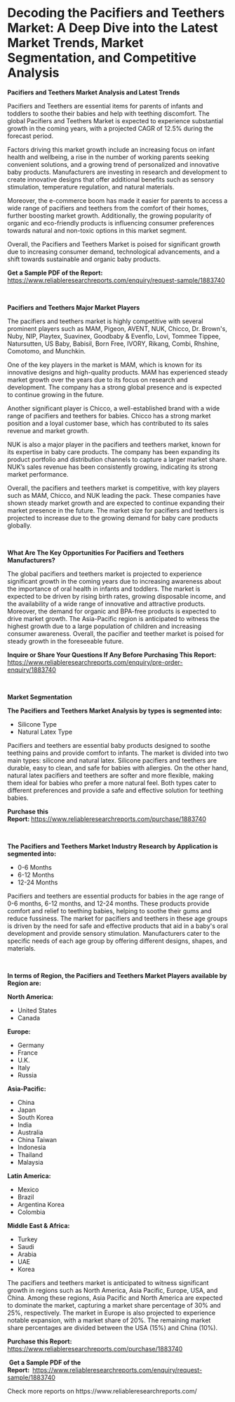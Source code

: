 <p><h1>Decoding the Pacifiers and Teethers Market: A Deep Dive into the Latest Market Trends, Market Segmentation, and Competitive Analysis</h1></p><p><strong>Pacifiers and Teethers Market Analysis and Latest Trends</strong></p>
<p><p>Pacifiers and Teethers are essential items for parents of infants and toddlers to soothe their babies and help with teething discomfort. The global Pacifiers and Teethers Market is expected to experience substantial growth in the coming years, with a projected CAGR of 12.5% during the forecast period.</p><p>Factors driving this market growth include an increasing focus on infant health and wellbeing, a rise in the number of working parents seeking convenient solutions, and a growing trend of personalized and innovative baby products. Manufacturers are investing in research and development to create innovative designs that offer additional benefits such as sensory stimulation, temperature regulation, and natural materials.</p><p>Moreover, the e-commerce boom has made it easier for parents to access a wide range of pacifiers and teethers from the comfort of their homes, further boosting market growth. Additionally, the growing popularity of organic and eco-friendly products is influencing consumer preferences towards natural and non-toxic options in this market segment.</p><p>Overall, the Pacifiers and Teethers Market is poised for significant growth due to increasing consumer demand, technological advancements, and a shift towards sustainable and organic baby products.</p></p>
<p><strong>Get a Sample PDF of the Report:&nbsp;</strong> <a href="https://www.reliableresearchreports.com/enquiry/request-sample/1883740">https://www.reliableresearchreports.com/enquiry/request-sample/1883740</a></p>
<p>&nbsp;</p>
<p><strong>Pacifiers and Teethers Major Market Players</strong></p>
<p><p>The pacifiers and teethers market is highly competitive with several prominent players such as MAM, Pigeon, AVENT, NUK, Chicco, Dr. Brown's, Nuby, NIP, Playtex, Suavinex, Goodbaby & Evenflo, Lovi, Tommee Tippee, Natursutten, US Baby, Babisil, Born Free, IVORY, Rikang, Combi, Rhshine, Comotomo, and Munchkin.</p><p>One of the key players in the market is MAM, which is known for its innovative designs and high-quality products. MAM has experienced steady market growth over the years due to its focus on research and development. The company has a strong global presence and is expected to continue growing in the future.</p><p>Another significant player is Chicco, a well-established brand with a wide range of pacifiers and teethers for babies. Chicco has a strong market position and a loyal customer base, which has contributed to its sales revenue and market growth.</p><p>NUK is also a major player in the pacifiers and teethers market, known for its expertise in baby care products. The company has been expanding its product portfolio and distribution channels to capture a larger market share. NUK’s sales revenue has been consistently growing, indicating its strong market performance.</p><p>Overall, the pacifiers and teethers market is competitive, with key players such as MAM, Chicco, and NUK leading the pack. These companies have shown steady market growth and are expected to continue expanding their market presence in the future. The market size for pacifiers and teethers is projected to increase due to the growing demand for baby care products globally.</p></p>
<p>&nbsp;</p>
<p><strong>What Are The Key Opportunities For Pacifiers and Teethers Manufacturers?</strong></p>
<p><p>The global pacifiers and teethers market is projected to experience significant growth in the coming years due to increasing awareness about the importance of oral health in infants and toddlers. The market is expected to be driven by rising birth rates, growing disposable income, and the availability of a wide range of innovative and attractive products. Moreover, the demand for organic and BPA-free products is expected to drive market growth. The Asia-Pacific region is anticipated to witness the highest growth due to a large population of children and increasing consumer awareness. Overall, the pacifier and teether market is poised for steady growth in the foreseeable future.</p></p>
<p><strong>Inquire or Share Your Questions If Any Before Purchasing This Report:</strong> <a href="https://www.reliableresearchreports.com/enquiry/pre-order-enquiry/1883740">https://www.reliableresearchreports.com/enquiry/pre-order-enquiry/1883740</a></p>
<p>&nbsp;</p>
<p><strong>Market Segmentation</strong></p>
<p><strong>The Pacifiers and Teethers Market Analysis by types is segmented into:</strong></p>
<p><ul><li>Silicone Type</li><li>Natural Latex Type</li></ul></p>
<p><p>Pacifiers and teethers are essential baby products designed to soothe teething pains and provide comfort to infants. The market is divided into two main types: silicone and natural latex. Silicone pacifiers and teethers are durable, easy to clean, and safe for babies with allergies. On the other hand, natural latex pacifiers and teethers are softer and more flexible, making them ideal for babies who prefer a more natural feel. Both types cater to different preferences and provide a safe and effective solution for teething babies.</p></p>
<p><strong>Purchase this Report:&nbsp;</strong><a href="https://www.reliableresearchreports.com/purchase/1883740">https://www.reliableresearchreports.com/purchase/1883740</a></p>
<p>&nbsp;</p>
<p><strong>The Pacifiers and Teethers Market Industry Research by Application is segmented into:</strong></p>
<p><ul><li>0-6 Months</li><li>6-12 Months</li><li>12-24 Months</li></ul></p>
<p><p>Pacifiers and teethers are essential products for babies in the age range of 0-6 months, 6-12 months, and 12-24 months. These products provide comfort and relief to teething babies, helping to soothe their gums and reduce fussiness. The market for pacifiers and teethers in these age groups is driven by the need for safe and effective products that aid in a baby's oral development and provide sensory stimulation. Manufacturers cater to the specific needs of each age group by offering different designs, shapes, and materials.</p></p>
<p>&nbsp;</p>
<p><strong>In terms of Region, the Pacifiers and Teethers Market Players available by Region are:</strong></p>
<p>
    <p> <strong> North America: </strong>
        <ul>
            <li>United States</li>
            <li>Canada</li>
        </ul>
        </p> 
    <p> <strong> Europe: </strong>
        <ul>
            <li>Germany</li>
            <li>France</li>
            <li>U.K.</li>
            <li>Italy</li>
            <li>Russia</li>
        </ul>
        </p> 
    <p> <strong> Asia-Pacific: </strong>
        <ul>
            <li>China</li>
            <li>Japan</li>
            <li>South Korea</li>
            <li>India</li>
            <li>Australia</li>
            <li>China Taiwan</li>
            <li>Indonesia</li>
            <li>Thailand</li>
            <li>Malaysia</li>
        </ul>
        </p> 
    <p> <strong> Latin America: </strong>
        <ul>
            <li>Mexico</li>
            <li>Brazil</li>
            <li>Argentina Korea</li>
            <li>Colombia</li>
        </ul>
        </p> 
    <p> <strong> Middle East & Africa: </strong>
        <ul>
            <li>Turkey</li>
            <li>Saudi</li>
            <li>Arabia</li>
            <li>UAE</li>
            <li>Korea</li>
        </ul>
    </p>
    </p>
<p><p>The pacifiers and teethers market is anticipated to witness significant growth in regions such as North America, Asia Pacific, Europe, USA, and China. Among these regions, Asia Pacific and North America are expected to dominate the market, capturing a market share percentage of 30% and 25%, respectively. The market in Europe is also projected to experience notable expansion, with a market share of 20%. The remaining market share percentages are divided between the USA (15%) and China (10%).</p></p>
<p><strong>Purchase this Report: </strong><a href="https://www.reliableresearchreports.com/purchase/1883740">https://www.reliableresearchreports.com/purchase/1883740</a></p>
<p>&nbsp;<strong>Get a Sample PDF of the Report:&nbsp;&nbsp;</strong><a href="https://www.reliableresearchreports.com/enquiry/request-sample/1883740">https://www.reliableresearchreports.com/enquiry/request-sample/1883740</a></p>
<p><strong></strong></p>
<p>Check more reports on https://www.reliableresearchreports.com/</p>
